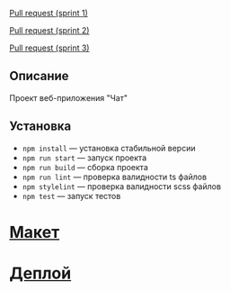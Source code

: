 [Pull request (sprint 1)](https://github.com/Alexey-Smolik/middle.messenger.praktikum.yandex/pull/1)

[Pull request (sprint 2)](https://github.com/Alexey-Smolik/middle.messenger.praktikum.yandex/pull/2)

[Pull request (sprint 3)](https://github.com/Alexey-Smolik/middle.messenger.praktikum.yandex/pull/3)

## Описание

Проект веб-приложения "Чат"

## Установка

- `npm install` — установка стабильной версии
- `npm run start` — запуск проекта
- `npm run build` — сборка проекта
- `npm run lint` — проверка валидности ts файлов
- `npm stylelint` — проверка валидности scss файлов
- `npm test` — запуск тестов


# [Макет](https://www.figma.com/file/9L5QgjcX5uxCiG4SWNDwJm/yandex-chatComponent)

# [Деплой](https://deploy-preview-2--elegant-brown-0a2240.netlify.app/)

